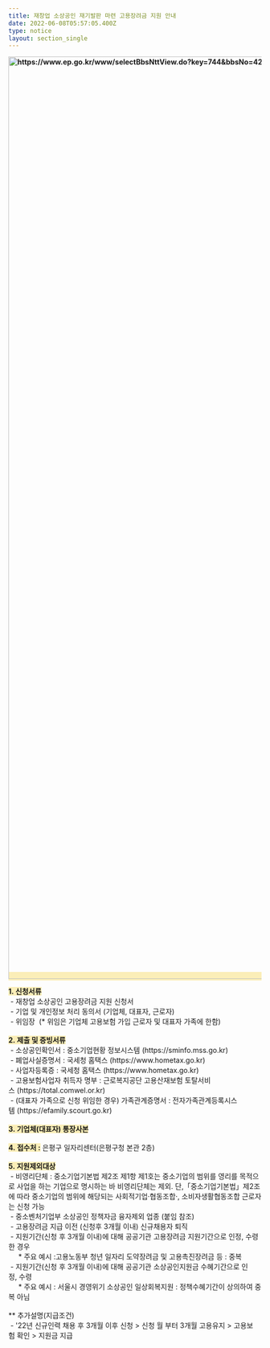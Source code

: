 ```yaml
---
title: 재창업 소상공인 재기발판 마련 고용장려금 지원 안내
date: 2022-06-08T05:57:05.400Z
type: notice
layout: section_single
---
```

<p><span style="background-color: #fbeeb8;"><strong><img src="https://drive.tiny.cloud/1/engl1s97gj9hrxpoa7eh7z5f05ozxfm1box3nxkh4j7a43ei/88e17d4e-5250-45f8-8216-536f5f9c338d" alt="https://www.ep.go.kr/www/selectBbsNttView.do?key=744&amp;bbsNo=42&amp;nttNo=246360&amp;searchCtgry=&amp;searchCnd=all&amp;searchKrwd=&amp;integrDeptCode=&amp;pageIndex=1" width="1312" height="1836" /></strong></span></p>
<p><span style="background-color: #fbeeb8;"><strong>1.&nbsp;신청서류</strong></span><br />&nbsp;-&nbsp;재창업&nbsp;소상공인&nbsp;고용장려금&nbsp;지원&nbsp;신청서<br />&nbsp;-&nbsp;기업&nbsp;및&nbsp;개인정보&nbsp;처리&nbsp;동의서&nbsp;(기업체,&nbsp;대표자,&nbsp;근로자)<br />&nbsp;-&nbsp;위임장&nbsp;&nbsp;(*&nbsp;위임은&nbsp;기업체&nbsp;고용보험&nbsp;가입&nbsp;근로자&nbsp;및&nbsp;대표자&nbsp;가족에&nbsp;한함)<br /><br /><span style="background-color: #fbeeb8;"><strong>2.&nbsp;제출&nbsp;및&nbsp;증빙서류</strong></span><br />&nbsp;-&nbsp;소상공인확인서&nbsp;:&nbsp;중소기업현황&nbsp;정보시스템&nbsp;(https://sminfo.mss.go.kr)<br />&nbsp;-&nbsp;폐업사실증명서&nbsp;:&nbsp;국세청&nbsp;홈택스&nbsp;(https://www.hometax.go.kr)<br />&nbsp;-&nbsp;사업자등록증&nbsp;:&nbsp;국세청&nbsp;홈택스&nbsp;(https://www.hometax.go.kr)<br />&nbsp;-&nbsp;고용보험사업자&nbsp;취득자&nbsp;명부&nbsp;:&nbsp;근로복지공단&nbsp;고용산재보험&nbsp;토탈서비스&nbsp;(https://total.comwel.or.kr)<br />&nbsp;-&nbsp;(대표자&nbsp;가족으로&nbsp;신청&nbsp;위임한&nbsp;경우)&nbsp;가족관계증명서&nbsp;:&nbsp;전자가족관계등록시스템&nbsp;(https://efamily.scourt.go.kr)<br /><br /><span style="background-color: #fbeeb8;"><strong>3.&nbsp;기업체(대표자)&nbsp;통장사본</strong></span><br /><br /><span style="background-color: #fbeeb8;"><strong>4.&nbsp;접수처&nbsp;:</strong></span>&nbsp;은평구&nbsp;일자리센터(은평구청&nbsp;본관&nbsp;2층)<br /><br /><span style="background-color: #fbeeb8;"><strong>5.&nbsp;지원제외대상</strong></span><br />&nbsp;-&nbsp;비영리단체&nbsp;:&nbsp;중소기업기본법&nbsp;제2조&nbsp;제1항&nbsp;제1호는&nbsp;중소기업의&nbsp;범위를&nbsp;영리를&nbsp;목적으로&nbsp;사업을&nbsp;하는&nbsp;기업으로&nbsp;명시하는&nbsp;바&nbsp;비영리단체는&nbsp;제외.&nbsp;단,「중소기업기본법」제2조에&nbsp;따라&nbsp;중소기업의&nbsp;범위에&nbsp;해당되는&nbsp;사회적기업&middot;협동조합&middot;,&nbsp;소비자생활협동조합&nbsp;근로자는&nbsp;신청&nbsp;가능<br />&nbsp;-&nbsp;중소벤처기업부&nbsp;소상공인&nbsp;정책자금&nbsp;융자제외&nbsp;업종&nbsp;(붙임&nbsp;참조)<br />&nbsp;-&nbsp;고용장려금&nbsp;지급&nbsp;이전&nbsp;(신청후&nbsp;3개월&nbsp;이내)&nbsp;신규채용자&nbsp;퇴직<br />&nbsp;-&nbsp;지원기간(신청&nbsp;후&nbsp;3개월&nbsp;이내)에&nbsp;대해&nbsp;공공기관&nbsp;고용장려금&nbsp;지원기간으로&nbsp;인정,&nbsp;수령한&nbsp;경우<br />&nbsp;&nbsp;&nbsp;&nbsp;&nbsp;*&nbsp;주요&nbsp;예시&nbsp;:고용노동부&nbsp;청년&nbsp;일자리&nbsp;도약장려금&nbsp;및&nbsp;고용촉진장려금&nbsp;등&nbsp;:&nbsp;중복<br />&nbsp;-&nbsp;지원기간(신청&nbsp;후&nbsp;3개월&nbsp;이내)에&nbsp;대해&nbsp;공공기관&nbsp;소상공인지원금&nbsp;수혜기간으로&nbsp;인정,&nbsp;수령<br />&nbsp;&nbsp;&nbsp;&nbsp;&nbsp;*&nbsp;주요&nbsp;예시&nbsp;:&nbsp;서울시&nbsp;경영위기&nbsp;소상공인&nbsp;일상회복지원&nbsp;:&nbsp;정책수혜기간이&nbsp;상의하여&nbsp;중복&nbsp;아님<br /><br />**&nbsp;추가설명(지급조건)<br />&nbsp;-&nbsp;'22년&nbsp;신규인력&nbsp;채용&nbsp;후&nbsp;3개월&nbsp;이후&nbsp;신청&nbsp;&gt;&nbsp;신청&nbsp;월&nbsp;부터&nbsp;3개월&nbsp;고용유지&nbsp;&gt;&nbsp;고용보험&nbsp;확인&nbsp;&gt;&nbsp;지원금&nbsp;지급</p>